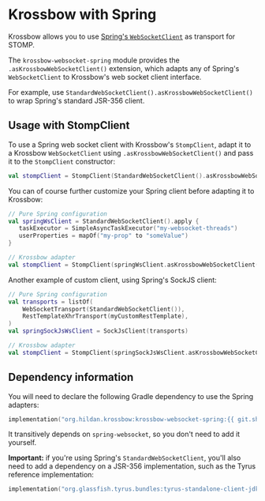 # Krossbow with Spring

Krossbow allows you to use
[Spring's `WebSocketClient`](https://docs.spring.io/spring-framework/docs/current/javadoc-api/org/springframework/web/socket/client/WebSocketClient.html)
as transport for STOMP.

The `krossbow-websocket-spring` module provides the `.asKrossbowWebSocketClient()` extension, which adapts any of
Spring's `WebSocketClient` to Krossbow's web socket client interface.

For example, use `StandardWebSocketClient().asKrossbowWebSocketClient()` to wrap Spring's standard JSR-356 client.

## Usage with StompClient

To use a Spring web socket client with Krossbow's `StompClient`, adapt it to a Krossbow `WebSocketClient` using
`.asKrossbowWebSocketClient()` and pass it to the `StompClient` constructor:

```kotlin
val stompClient = StompClient(StandardWebSocketClient().asKrossbowWebSocketClient())
```

You can of course further customize your Spring client before adapting it to Krossbow:

```kotlin
// Pure Spring configuration
val springWsClient = StandardWebSocketClient().apply {
   taskExecutor = SimpleAsyncTaskExecutor("my-websocket-threads")
   userProperties = mapOf("my-prop" to "someValue")
}

// Krossbow adapter
val stompClient = StompClient(springWsClient.asKrossbowWebSocketClient())
```

Another example of custom client, using Spring's SockJS client:

```kotlin
// Pure Spring configuration
val transports = listOf(
    WebSocketTransport(StandardWebSocketClient()),
    RestTemplateXhrTransport(myCustomRestTemplate),
)
val springSockJsWsClient = SockJsClient(transports)

// Krossbow adapter
val stompClient = StompClient(springSockJsWsClient.asKrossbowWebSocketClient())
```

## Dependency information

You will need to declare the following Gradle dependency to use the Spring adapters:

```kotlin
implementation("org.hildan.krossbow:krossbow-websocket-spring:{{ git.short_tag }}")
```

It transitively depends on `spring-websocket`, so you don't need to add it yourself.

**Important:** if you're using Spring's `StandardWebSocketClient`, you'll also need to add a dependency on a
JSR-356 implementation, such as the Tyrus reference implementation:

```kotlin
implementation("org.glassfish.tyrus.bundles:tyrus-standalone-client-jdk:{{ versions.tyrus }}")
```
